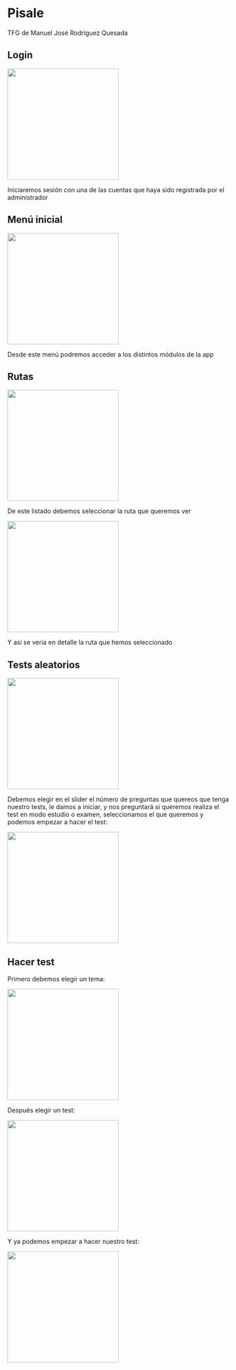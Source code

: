 # Pisale

TFG de Manuel José Rodríguez Quesada

## Login

<img src="https://user-images.githubusercontent.com/80096502/173249016-44d21eb0-d9dd-4daf-9151-ea9066b774d7.png" width=250>

Iniciaremos sesión con una de las cuentas que haya sido registrada por el administrador

## Menú inicial

<img src="https://user-images.githubusercontent.com/80096502/173249097-e091ae15-696e-4ad6-889f-3fed450db65c.png" width=250>

Desde este menú podremos acceder a los distintos módulos de la app

## Rutas

<img src="https://user-images.githubusercontent.com/80096502/173249142-7150621d-e6b3-47da-acd7-1c3bafbee535.png" width=250>

De este listado debemos seleccionar la ruta que queremos ver

<img src="https://user-images.githubusercontent.com/80096502/173249176-57782400-3d31-44fa-9e6c-0ad1f74e6260.png" width=250>

Y así se vería en detalle la ruta que hemos seleccionado


## Tests aleatorios

<img src="https://user-images.githubusercontent.com/80096502/173249218-ce33fef9-9059-4da2-a177-881eccee9310.png" width=250>

Debemos elegir en el slider el número de preguntas que quereos que tenga nuestro tests, le damos a iniciar, y nos preguntará si queremos realiza el test en modo estudio o examen, seleccionamos el que queremos y podemos empezar a hacer el test:

<img src="https://user-images.githubusercontent.com/80096502/173249278-37f36857-4525-44d4-bdbb-6c3355e9cf97.png" width=250>

## Hacer test

Primero debemos elegir un tema:

<img src="https://user-images.githubusercontent.com/80096502/173249330-fb128593-c1b4-4140-8583-292f24a4c73d.png" width=250>

Después elegir un test:

<img src="https://user-images.githubusercontent.com/80096502/173249362-62b23f98-7aae-4dbf-9581-68d1101f6619.png" width=250>

Y ya podemos empezar a hacer nuestro test:

<img src="https://user-images.githubusercontent.com/80096502/173249278-37f36857-4525-44d4-bdbb-6c3355e9cf97.png" width=250>

